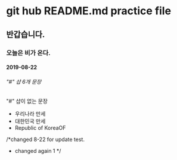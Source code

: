 
# git hub README.md practice file
## 반갑습니다.
### 오늘은 비가 온다.
#### 2019-08-22
###### "#" 샵 6개 문장
"#" 샵이 없는 문장

* 우리나라 만세
* 대한민국 만세
* Republic of KoreaOF

/*changed 8-22 for update test.
* changed again 1 */
